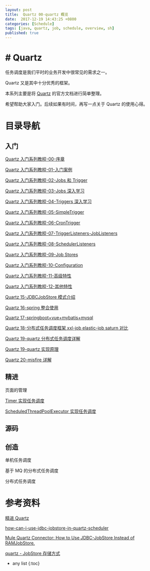 ```yaml
---
layout: post
title:  Quartz 00-quartz 概览
date:  2017-12-19 14:43:25 +0800
categories: [Schedule]
tags: [java, quartz, job, schedule, overview, sh]
published: true
---
```


# # Quartz

任务调度是我们平时的业务开发中很常见的需求之一。

Quartz 又是其中十分优秀的框架。

本系列主要是将 [Quartz](http://www.quartz-scheduler.org/) 的官方文档进行简单整理。

希望帮助大家入门。后续如果有时间，再写一点关于 Quartz 的使用心得。

# 目录导航

## 入门

[Quartz 入门系列教程-00-序章](https://blog.csdn.net/ryo1060732496/article/details/79794802)

[Quartz 入门系列教程-01-入门案例](https://blog.csdn.net/ryo1060732496/article/details/79794843)

[Quartz 入门系列教程-02-Jobs 和 Trigger](https://blog.csdn.net/ryo1060732496/article/details/79794877)

[Quartz 入门系列教程-03-Jobs 深入学习](https://blog.csdn.net/ryo1060732496/article/details/79853320)

[Quartz 入门系列教程-04-Triggers 深入学习](https://blog.csdn.net/ryo1060732496/article/details/79794895)

[Quartz 入门系列教程-05-SimpleTrigger](https://blog.csdn.net/ryo1060732496/article/details/79854164)

[Quartz 入门系列教程-06-CronTrigger](https://blog.csdn.net/ryo1060732496/article/details/79854194)

[Quartz 入门系列教程-07-TriggerListeners-JobListeners](https://blog.csdn.net/ryo1060732496/article/details/79854238)

[Quartz 入门系列教程-08-SchedulerListeners](https://blog.csdn.net/ryo1060732496/article/details/79854258)

[Quartz 入门系列教程-09-Job Stores](https://blog.csdn.net/ryo1060732496/article/details/79854286)

[Quartz 入门系列教程-10-Configuration](https://blog.csdn.net/ryo1060732496/article/details/79854313)

[Quartz 入门系列教程-11-高级特性](https://blog.csdn.net/ryo1060732496/article/details/79854345)

[Quartz 入门系列教程-12-其他特性](https://blog.csdn.net/ryo1060732496/article/details/79854370)

[Quartz 15-JDBCJobStore 模式介绍](https://houbb.github.io/2017/12/19/quartz-15-jdbc-hello)

[Quartz 16-spring 整合使用](https://houbb.github.io/2017/12/19/quartz-16-spring)

[Quartz 17-springboot+vue+mybatis+mysql](https://houbb.github.io/2017/12/19/quartz-17-spring-boot)

[Quartz 18-分布式任务调度框架 xxl-job elastic-job saturn 对比](https://houbb.github.io/2017/12/19/quartz-18-distributed-job)

[Quartz 19-quartz 分布式任务调度详解](https://houbb.github.io/2017/12/19/quartz-19-distributed-quartz)

[Quartz 19-quartz 实现原理](https://houbb.github.io/2017/12/19/quartz-19-quartz-why)

[Quartz 20-misfire 详解](https://houbb.github.io/2017/12/19/quartz-20-misfire)

## 精进

页面的管理

[Timer 实现任务调度](https://houbb.github.io/2019/01/18/jcip-24-executor-timer)

[ScheduledThreadPoolExecutor 实现任务调度](https://houbb.github.io/2019/01/18/jcip-25-executor-scheduledThreadPoolExecutor)

## 源码

## 创造

单机任务调度

基于 MQ 的分布式任务调度

分布式任务调度

# 参考资料

[精进 Quartz](https://blog.csdn.net/u010648555/article/details/54863394)

[how-can-i-use-jdbc-jobstore-in-quartz-scheduler](https://stackoverflow.com/questions/56588000/how-can-i-use-jdbc-jobstore-in-quartz-scheduler)

[Mule Quartz Connector: How to Use JDBC-JobStore Instead of RAMJobStore.](https://dzone.com/articles/mule-quartz-connector-how-to-use-jdbc-jobstore-ins)

[quartz - JobStore 存储方式](https://my.oschina.net/thinwonton/blog/896638)

* any list
{:toc}